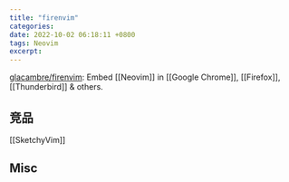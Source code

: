 ```yaml
---
title: "firenvim"
categories: 
date: 2022-10-02 06:18:11 +0800
tags: Neovim
excerpt: 
---
```





[glacambre/firenvim](https://github.com/glacambre/firenvim): Embed [[Neovim]] in [[Google Chrome]], [[Firefox]], [[Thunderbird]] & others.


## 竞品

[[SketchyVim]]



## Misc




